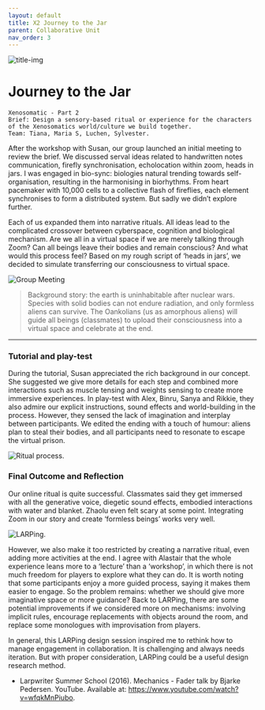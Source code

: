 ```yaml
---
layout: default
title: X2 Journey to the Jar
parent: Collaborative Unit
nav_order: 3
---
```


![title-img](https://sylvesterlau.com/blog/assets/xeno/cover-2.jpg)

# Journey to the Jar

```
Xenosomatic - Part 2
Brief: Design a sensory-based ritual or experience for the characters of the Xenosomatics world/culture we build together.
Team: Tiana, Maria S, Luchen, Sylvester.
```
After the workshop with Susan, our group launched an initial meeting to review the brief. We discussed serval ideas related to handwritten notes communication, firefly synchronisation, echolocation within zoom, heads in jars. I was engaged in bio-sync: biologies natural trending towards self-organisation, resulting in the harmonising in biorhythms. From heart pacemaker with 10,000 cells to a collective flash of fireflies, each element synchronises to form a distributed system. But sadly we didn’t explore further.

Each of us expanded them into narrative rituals. All ideas lead to the complicated crossover between cyberspace, cognition and biological mechanism. Are we all in a virtual space if we are merely talking through Zoom? Can all beings leave their bodies and remain conscious? And what would this process feel? Based on my rough script of ‘heads in jars’, we decided to simulate transferring our consciousness to virtual space.

![Group Meeting](https://sylvesterlau.com/blog/assets/xeno/group-meeting.jpg "Group Meeting")

> Background story: the earth is uninhabitable after nuclear wars. Species with solid bodies can not endure radiation, and only formless aliens can survive. The Oankolians (us as amorphous aliens) will guide all beings (classmates) to upload their consciousness into a virtual space and celebrate at the end.

***

### Tutorial and play-test
During the tutorial, Susan appreciated the rich background in our concept. She suggested we give more details for each step and combined more interactions such as muscle tensing and weights sensing to create more immersive experiences. In play-test with Alex, Binru, Sanya and Rikkie, they also admire our explicit instructions, sound effects and world-building in the process. However, they sensed the lack of imagination and interplay between participants. We edited the ending with a touch of humour: aliens plan to steal their bodies, and all participants need to resonate to escape the virtual prison. 

![Ritual process.](https://sylvesterlau.com/blog/assets/xeno/ritual.jpg "Ritual process.")

### Final Outcome and Reflection
Our online ritual is quite successful. Classmates said they get immersed with all the generative voice, diegetic sound effects, embodied interactions with water and blanket. Zhaolu even felt scary at some point. Integrating Zoom in our story and create ‘formless beings’ works very well.

![LARPing.](https://sylvesterlau.com/blog/assets/xeno/final.jpg "LARPing.")

However, we also make it too restricted by creating a narrative ritual, even adding more activities at the end. I agree with Alastair that the whole experience leans more to a ‘lecture’ than a ‘workshop’, in which there is not much freedom for players to explore what they can do. It is worth noting that some participants enjoy a more guided process, saying it makes them easier to engage. So the problem remains: whether we should give more imaginative space or more guidance? Back to LARPing, there are some potential improvements if we considered more on mechanisms: involving implicit rules, encourage replacements with objects around the room, and replace some monologues with improvisation from players. 

In general, this LARPing design session inspired me to rethink how to manage engagement in collaboration. It is challenging and always needs iteration. But with proper consideration, LARPing could be a useful design research method.

- Larpwriter Summer School (2016). Mechanics - Fader talk by Bjarke Pedersen. YouTube. Available at: https://www.youtube.com/watch?v=wfqkMnPiubo.